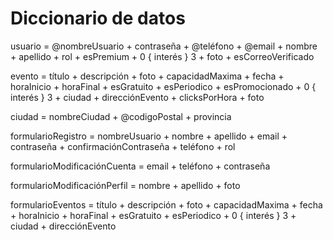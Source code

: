 # Diccionario de datos

usuario \= @nombreUsuario \+ contraseña \+ @teléfono \+ @email \+ nombre \+ apellido \+ rol \+ esPremium \+ 0 { interés } 3
\+ foto + esCorreoVerificado

evento \= título \+ descripción \+ foto \+ capacidadMaxima \+ fecha \+ horaInicio \+ horaFinal \+
esGratuito \+ esPeriodico \+ esPromocionado \+ 0 { interés } 3 \+ ciudad \+ direcciónEvento \+ clicksPorHora \+ foto

ciudad \= nombreCiudad \+ @codigoPostal \+ provincia

formularioRegistro \= nombreUsuario \+ nombre \+ apellido \+ email \+ contraseña \+ confirmaciónContraseña \+ teléfono \+ rol

formularioModificaciónCuenta \= email \+ teléfono \+ contraseña

formularioModificaciónPerfil \= nombre \+ apellido \+ foto

formularioEventos \= título \+ descripción \+ foto \+ capacidadMaxima \+ fecha \+ horaInicio \+ horaFinal \+ esGratuito \+ esPeriodico \+ 0 { interés } 3 \+ ciudad \+ direcciónEvento

